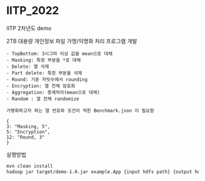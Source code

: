 # IITP_2022
IITP 2차년도 demo

2TB 대용량 개인정보 파일 가명/익명화 처리 프로그램 개발

```
- TopBottom: 3시그마 이상 값을 mean으로 대체
- Masking: 특정 부분을 *로 대체
- Delete: 열 삭제
- Part delete: 특정 부분을 삭제
- Round: 기준 자릿수에서 rounding
- Encryption: 열 전체 암호화
- Aggregation: 총계처리(mean으로 대체)
- Random : 열 전체 randomize 
```

```
가명화하고자 하는 열 번호와 조건이 적힌 Benchmark.json 이 필요함

{
3: "Masking, 5",
5: "Encryption",
12: "Round, 3"
}

```

실행방법
```bash
mvn clean install
hadoop jar target/demo-1.0.jar example.App {input hdfs path} {output hdfs path} columns.json 
```
